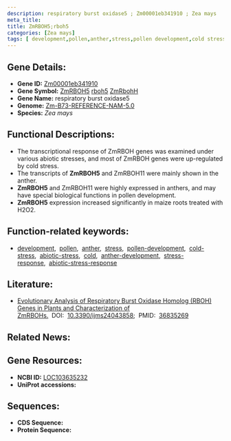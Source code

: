 ```yaml
---
description: respiratory burst oxidase5 ; Zm00001eb341910 ; Zea mays
meta_title:
title: ZmRBOH5;rboh5
categories: [Zea mays]
tags: [ development,pollen,anther,stress,pollen development,cold stress,abiotic stress,cold,anther development,stress response,abiotic stress response ]
---
```


## Gene Details:
- **Gene ID:**	[Zm00001eb341910](https://www.maizegdb.org/gene_center/gene/Zm00001eb341910)
- **Gene Symbol:** <u>ZmRBOH5</u>&nbsp;<u>rboh5</u>&nbsp;<u>ZmRbohH</u>
- **Gene Name:** respiratory burst oxidase5
- **Genome:** [Zm-B73-REFERENCE-NAM-5.0](https://www.maizegdb.org/genome/assembly/Zm-B73-REFERENCE-NAM-5.0)
- **Species:** *Zea mays*

## Functional Descriptions:
   - The transcriptional response of ZmRBOH genes was examined under various abiotic stresses, and most of ZmRBOH genes were up-regulated by cold stress.
   - The transcripts of **ZmRBOH5** and ZmRBOH11 were mainly shown in the anther.
   - **ZmRBOH5** and ZmRBOH11 were highly expressed in anthers, and may have special biological functions in pollen development.
   - **ZmRBOH5** expression increased significantly in maize roots treated with H2O2.

## Function-related keywords:
- [development](/tags/development/),&nbsp;&nbsp;[pollen](/tags/pollen/),&nbsp;&nbsp;[anther](/tags/anther/),&nbsp;&nbsp;[stress](/tags/stress/),&nbsp;&nbsp;[pollen-development](/tags/pollen-development/),&nbsp;&nbsp;[cold-stress](/tags/cold-stress/),&nbsp;&nbsp;[abiotic-stress](/tags/abiotic-stress/),&nbsp;&nbsp;[cold](/tags/cold/),&nbsp;&nbsp;[anther-development](/tags/anther-development/),&nbsp;&nbsp;[stress-response](/tags/stress-response/),&nbsp;&nbsp;[abiotic-stress-response](/tags/abiotic-stress-response/)

## Literature:
   - [Evolutionary Analysis of Respiratory Burst Oxidase Homolog (RBOH) Genes in Plants and Characterization of ZmRBOHs.]( https://www.mdpi.com/1422-0067/24/4/3858)&nbsp;&nbsp;DOI:&nbsp;&nbsp;[10.3390/ijms24043858](https://www.mdpi.com/1422-0067/24/4/3858);&nbsp;&nbsp;PMID:&nbsp;&nbsp;[36835269](https://pubmed.ncbi.nlm.nih.gov/36835269/)

## Related News:

## Gene Resources:
- **NCBI ID:**  [LOC103635232](https://www.ncbi.nlm.nih.gov/gene/?term=LOC103635232)
- **UniProt accessions:** [](https://www.uniprot.org/uniprotkb//entry)



## Sequences:
- **CDS Sequence:**
- **Protein Sequence:**
